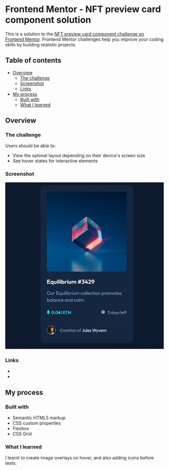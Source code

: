 # Frontend Mentor - NFT preview card component solution

This is a solution to the [NFT preview card component challenge on Frontend Mentor](https://www.frontendmentor.io/challenges/nft-preview-card-component-SbdUL_w0U). Frontend Mentor challenges help you improve your coding skills by building realistic projects.

## Table of contents

- [Overview](#overview)
  - [The challenge](#the-challenge)
  - [Screenshot](#screenshot)
  - [Links](#links)
- [My process](#my-process)
  - [Built with](#built-with)
  - [What I learned](#what-i-learned)

## Overview

### The challenge

Users should be able to:

- View the optimal layout depending on their device's screen size
- See hover states for interactive elements

### Screenshot

![](./images/screenshot.png)

### Links

- [solution ur]: (https://github.com/Adithya2907/fem-newbie-nft-card)
- [live site url]: (https://adithya2907.github.io/fem-newbie-nft-card/)

## My process

### Built with

- Semantic HTML5 markup
- CSS custom properties
- Flexbox
- CSS Grid

### What I learned

I learnt to create image overlays on hover, and also adding icons before texts.
